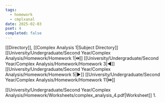 ```yaml
---
tags:
  - homework
  - cmplxanal
date: 2025-02-03
pset: 4
completed: false
---
```

[[Directory]], [[Complex Analysis 1|Subject Directory]]
[[University/Undergraduate/Second Year/Complex Analysis/Homework/Homework 1|🞀🞀]] [[University/Undergraduate/Second Year/Complex Analysis/Homework/Homework 3|◀]] [[University/Undergraduate/Second Year/Complex Analysis/Homework/Homework 5|▶]] [[University/Undergraduate/Second Year/Complex Analysis/Homework/Homework 11|🞂🞂]]

[[University/Undergraduate/Second Year/Complex Analysis/Homework/Worksheets/complex_analysis_4.pdf|Worksheet]]
1. 
